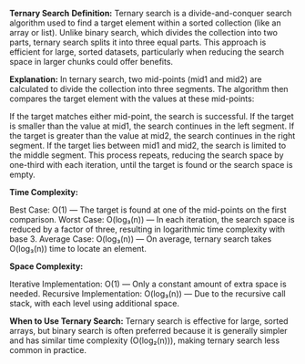 **Ternary Search**
**Definition:**
Ternary search is a divide-and-conquer search algorithm used to find a target element within a sorted collection (like an array or list). 
Unlike binary search, which divides the collection into two parts, ternary search splits it into three equal parts. 
This approach is efficient for large, sorted datasets, particularly when reducing the search space in larger chunks could offer benefits.

**Explanation:**
In ternary search, two mid-points (mid1 and mid2) are calculated to divide the collection into three segments. 
The algorithm then compares the target element with the values at these mid-points:

If the target matches either mid-point, the search is successful.
If the target is smaller than the value at mid1, the search continues in the left segment.
If the target is greater than the value at mid2, the search continues in the right segment.
If the target lies between mid1 and mid2, the search is limited to the middle segment.
This process repeats, reducing the search space by one-third with each iteration, until the target is found or the search space is empty.

**Time Complexity:**

Best Case: O(1) — The target is found at one of the mid-points on the first comparison.
Worst Case: O(log₃(n)) — In each iteration, the search space is reduced by a factor of three, resulting in logarithmic time complexity with base 3.
Average Case: O(log₃(n)) — On average, ternary search takes O(log₃(n)) time to locate an element.

**Space Complexity:**

Iterative Implementation: O(1) — Only a constant amount of extra space is needed.
Recursive Implementation: O(log₃(n)) — Due to the recursive call stack, with each level using additional space.

**When to Use Ternary Search:**
Ternary search is effective for large, sorted arrays, but binary search is often preferred because it is generally simpler and has similar time 
complexity (O(log₂(n))), making ternary search less common in practice.
